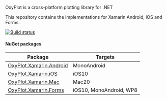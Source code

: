 OxyPlot is a cross-platform plotting library for .NET

This repository contains the implementations for Xamarin Android, iOS and Forms.

[![Build status](https://img.shields.io/appveyor/ci/objorke/oxyplot-xamarin.svg)](https://ci.appveyor.com/project/objorke/oxyplot-xamarin)

#### NuGet packages

Package | Targets
--------|---------------
[OxyPlot.Xamarin.Android](https://www.nuget.org/packages/OxyPlot.Xamarin.Android) | MonoAndroid
[OxyPlot.Xamarin.iOS](https://www.nuget.org/packages/OxyPlot.Xamarin.iOS) | iOS10
[OxyPlot.Xamarin.Mac](https://www.nuget.org/packages/OxyPlot.Xamarin.Mac) | Mac20
[OxyPlot.Xamarin.Forms](https://www.nuget.org/packages/OxyPlot.Xamarin.Forms) | iOS10, MonoAndroid, WP8
